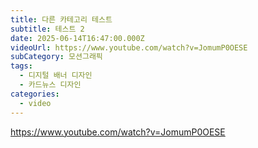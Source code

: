 ```yaml
---
title: 다른 카테고리 테스트
subtitle: 테스트 2
date: 2025-06-14T16:47:00.000Z
videoUrl: https://www.youtube.com/watch?v=JomumP0OESE
subCategory: 모션그래픽
tags:
  - 디지털 배너 디자인
  - 카드뉴스 디자인
categories:
  - video
---
```

https://www.youtube.com/watch?v=JomumP0OESE
